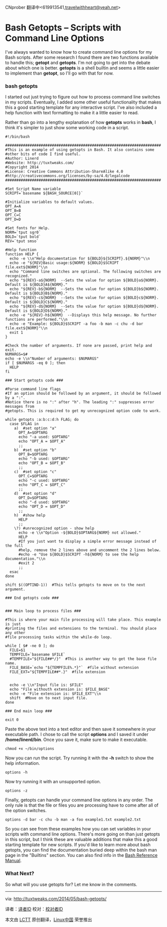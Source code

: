 CNprober 翻译中<619913541,travelwithheart@yeah.net>

Bash Getopts – Scripts with Command Line Options
================================================================================
I've always wanted to know how to create command line options for my Bash scripts. After some research I found there are two functions available to handle this; **getopt** and **getopts**. I'm not going to get into the debate about which one is better. **getopts** is a shell builtin and seems a little easier to implement than **getopt**, so I'll go with that for now.

### bash getopts ###

I started out just trying to figure out how to process command line switches in my scripts. Eventually, I added some other useful functionality that makes this a good starting template for any interactive script. I've also included a help function with text formatting to make it a little easier to read.

Rather than go into a lengthy explanation of how **getopts** works in **bash**, I think it's simpler to just show some working code in a script.

    #!/bin/bash
    
    ######################################################################
    #This is an example of using getopts in Bash. It also contains some
    #other bits of code I find useful.
    #Author: Linerd
    #Website: http://tuxtweaks.com/
    #Copyright 2014
    #License: Creative Commons Attribution-ShareAlike 4.0
    #http://creativecommons.org/licenses/by-sa/4.0/legalcode
    ######################################################################
        
    #Set Script Name variable
    SCRIPT=`basename ${BASH_SOURCE[0]}`
    
    #Initialize variables to default values.
    OPT_A=A
    OPT_B=B
    OPT_C=C
    OPT_D=D
    
    #Set fonts for Help.
    NORM=`tput sgr0`
    BOLD=`tput bold`
    REV=`tput smso`
    
    #Help function
    function HELP {
      echo -e \\n"Help documentation for ${BOLD}${SCRIPT}.${NORM}"\\n
      echo -e "${REV}Basic usage:${NORM} ${BOLD}$SCRIPT file.ext${NORM}"\\n
      echo "Command line switches are optional. The following switches are recognized."
      echo "${REV}-a${NORM}  --Sets the value for option ${BOLD}a${NORM}. Default is ${BOLD}A${NORM}."
      echo "${REV}-b${NORM}  --Sets the value for option ${BOLD}b${NORM}. Default is ${BOLD}B${NORM}."
      echo "${REV}-c${NORM}  --Sets the value for option ${BOLD}c${NORM}. Default is ${BOLD}C${NORM}."
      echo "${REV}-d${NORM}  --Sets the value for option ${BOLD}d${NORM}. Default is ${BOLD}D${NORM}."
      echo -e "${REV}-h${NORM}  --Displays this help message. No further functions are performed."\\n
      echo -e "Example: ${BOLD}$SCRIPT -a foo -b man -c chu -d bar file.ext${NORM}"\\n
      exit 1
    }
    
    #Check the number of arguments. If none are passed, print help and exit.
    NUMARGS=$#
    echo -e \\n"Number of arguments: $NUMARGS"
    if [ $NUMARGS -eq 0 ]; then
      HELP
    fi
    
    ### Start getopts code ###
    
    #Parse command line flags
    #If an option should be followed by an argument, it should be followed by a ":".
    #Notice there is no ":" after "h". The leading ":" suppresses error messages from
    #getopts. This is required to get my unrecognized option code to work.
    
    while getopts :a:b:c:d:h FLAG; do
      case $FLAG in
        a)  #set option "a"
          OPT_A=$OPTARG
          echo "-a used: $OPTARG"
          echo "OPT_A = $OPT_A"
          ;;
        b)  #set option "b"
          OPT_B=$OPTARG
          echo "-b used: $OPTARG"
          echo "OPT_B = $OPT_B"
          ;;
        c)  #set option "c"
          OPT_C=$OPTARG
          echo "-c used: $OPTARG"
          echo "OPT_C = $OPT_C"
          ;;
        d)  #set option "d"
          OPT_D=$OPTARG
          echo "-d used: $OPTARG"
          echo "OPT_D = $OPT_D"
          ;;
        h)  #show help
          HELP
          ;;
        \?) #unrecognized option - show help
          echo -e \\n"Option -${BOLD}$OPTARG${NORM} not allowed."
          HELP
          #If you just want to display a simple error message instead of the full
          #help, remove the 2 lines above and uncomment the 2 lines below.
          #echo -e "Use ${BOLD}$SCRIPT -h${NORM} to see the help documentation."\\n
          #exit 2
          ;;
      esac
    done
    
    shift $((OPTIND-1))  #This tells getopts to move on to the next argument.
    
    ### End getopts code ###
    
    
    ### Main loop to process files ###
    
    #This is where your main file processing will take place. This example is just
    #printing the files and extensions to the terminal. You should place any other
    #file processing tasks within the while-do loop.
    
    while [ $# -ne 0 ]; do
      FILE=$1
      TEMPFILE=`basename $FILE`
      #TEMPFILE="${FILE##*/}"  #This is another way to get the base file name.
      FILE_BASE=`echo "${TEMPFILE%.*}"`  #file without extension
      FILE_EXT="${TEMPFILE##*.}"  #file extension
    
    
      echo -e \\n"Input file is: $FILE"
      echo "File withouth extension is: $FILE_BASE"
      echo -e "File extension is: $FILE_EXT"\\n
      shift  #Move on to next input file.
    done
    
    ### End main loop ###
    
    exit 0

Paste the above text into a text editor and then save it somewhere in your executable path. I chose to call the script **options** and I saved it under **/home/linerd/bin**. Once you save it, make sure to make it executable.

    chmod +x ~/bin/options

Now you can run the script. Try running it with the **-h** switch to show the help information.

    options -h

Now try running it with an unsupported option.

    options -z

Finally, getopts can handle your command line options in any order. The only rule is that the file or files you are processing have to come after all of the option switches.

    options -d bar -c chu -b man -a foo example1.txt example2.txt

So you can see from these examples how you can set variables in your scripts with command line options. There's more  going on than just getopts in this script, but I think these are valuable additions that make this a good starting template for new scripts. If you'd like to learn more about bash getopts, you can find the documentation buried deep within the bash man page in the "Builtins" section. You can also find info in the [Bash Reference Manual][1].

### What Next? ###

So what will you use getopts for? Let me know in the comments.

--------------------------------------------------------------------------------

via: http://tuxtweaks.com/2014/05/bash-getopts/

译者：[译者ID](https://github.com/译者ID) 校对：[校对者ID](https://github.com/校对者ID)

本文由 [LCTT](https://github.com/LCTT/TranslateProject) 原创翻译，[Linux中国](http://linux.cn/) 荣誉推出

[1]:http://tuxtweaks.com/2014/05/bash-getopts/www.gnu.org/software/bash/manual/html_node/Bourne-Shell-Builtins.html

